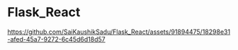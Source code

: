 # Flask_React



https://github.com/SaiKaushikSadu/Flask_React/assets/91894475/18298e31-afed-45a7-9272-6c45d6d18d57

